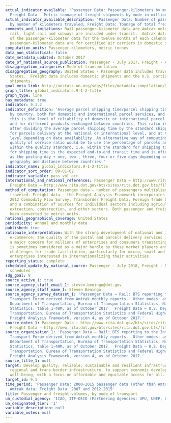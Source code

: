 ```yaml
---
actual_indicator_available: 'Passenger Data: Passenger-kilometers by mode in millions;
  Freight Data - Metric tonnage of freight shipments by mode in millions.  '
actual_indicator_available_description: 'Passenger Data: Number of passengers multiplied
  by number of kilometers traveled; Freight Data: Tonnage of total freight shipped'
comments_and_limitations: Rail passenger-kilometer data are Amtrak only.  Commuter
  rail, light rail and subways are included under transit.  Amtrak data are a sum
  of the passenger-kilometer data for the twelve months of each calendar year.  Air
  passenger-kilometer data are for certified air carriers in domestic service.
computation_units: Passenger-kilometers, metric tonnes
data_non_statistical: false
date_metadata_updated: October 2017
date_of_national_source_publication: Passenger - July 2017, Freight - April 2017
disaggregation_categories: Mode of transportation
disaggregation_geography: United States - Passenger data includes travel in the United
  States.  Freight data includes domestic shipments and the U.S. portion of foreign
  shipments.
goal_meta_link: http://unstats.un.org/sdgs/files/metadata-compilation/Metadata-Goal-9.pdf
graph_title: global_indicators.9-1-2-title
graph_type: line
has_metadata: true
indicator: 9.1.2
indicator_definition: 'Average parcel shipping time/parcel shipping time standards,
  by country, both for domestic and international parcel services, and by product:
  this is the level of reliability of domestic or international parcel delivery services
  and for different products exchanged between countries. This ratio is determined
  after dividing the average parcel shipping time by the standard shipping time expected
  for parcels delivery at the national or international level, and at the product
  level depending on data availability. An alternative way of computing a similar
  quality of service ratio would be to use the percentage of parcels actually delivered
  within the quality standard, i.e. within the standard for shipping times. The standard
  for shipping time is the expected end-to-end transit time and is often expressed
  as the posting day + one, two , three, four or five days depending on the country
  geography and distance between countries.'
indicator_name: global_indicators.9-1-2-title
indicator_sort_order: 09-01-02
indicator_variable: pass_vol_air
international_and_national_references: Passenger Data – http://www.rita.dot.gov/bts/sites/rita.dot.gov.bts/files/publications/national_transportation_statistics/html/table_01_40_m.html
  Freight Data – http://www.rita.dot.gov/bts/sites/rita.dot.gov.bts/files/subject_areas/freight_transportation/faf
method_of_computation: Passenger data – number of passengers multiplied by the distance
  traveled. Freight data – the Freight Analysis Framework incorporates data from the
  2012 Commodity Flow Survey, Transborder Freight Data, Foreign Trade Statistics,
  and a combination of sources for individual sectors including agriculture, energy
  extraction, construction, and other sectors. Both passenger and freight data have
  been converted to metric units.
national_geographical_coverage: United States
periodicity: Annual and monthly data
published: true
rationale_interpretation: With the strong development of national and international
  e-commerce, the quality of the postal and parcels delivery services is becoming
  a major concern for millions of enterprises and consumers transacting online. It
  is sometimes considered as a major hurdle by these market players and one of the
  challenges for trade facilitation, particularly for micro, small and medium-size
  enterprises interested in internationalizing their activities.
reporting_status: complete
scheduled_update_by_national_source: Passenger - July 2018, Freight - Not currently
  scheduled
sdg_goal: 9
source_active_1: true
source_agency_staff_email_1: steven.beningo@dot.gov
source_agency_staff_name_1: Steven Beningo
source_agency_survey_dataset_1: 'Passenger Data – Rail: BTS reporting to the International
  Transport Forum derived from Amtrak monthly reports.  Other modes: as cited in U.S.
  Department of Transportation, Bureau of Transportation Statistics, National Transportation
  Statistics, table 1-40M, as of October 2017   Freight Data – U.S. Department of
  Transportation, Bureau of Transportation Statistics and Federal Highway Administration,
  Freight Analysis Framework, version 4, as of October 2017.'
source_notes_1: Passenger Data – http://www.rita.dot.gov/bts/sites/rita.dot.gov.bts/files/publications/national_transportation_statistics/html/table_01_40_m.html
  Freight Data – http://www.rita.dot.gov/bts/sites/rita.dot.gov.bts/files/subject_areas/freight_transportation/faf
source_organisation_1: 'Passenger Data – Rail: BTS reporting to the International
  Transport Forum derived from Amtrak monthly reports.  Other modes: as cited in U.S.
  Department of Transportation, Bureau of Transportation Statistics, National Transportation
  Statistics, table 1-40M, as of October 2017   Freight Data – U.S. Department of
  Transportation, Bureau of Transportation Statistics and Federal Highway Administration,
  Freight Analysis Framework, version 4, as of October 2017.'
source_title_1: null
target: Develop quality, reliable, sustainable and resilient infrastructure, including
  regional and trans-border infrastructure, to support economic development and human
  well-being, with a focus on affordable and equitable access for all.
target_id: 9.1
time_period: 'Passenger Data: 2000-2015 passenger data (other than Amtrak data), 2000-2016
  Amtrak data; Freight Data: 2007 and 2012-2015'
title: Passenger and freight volumes, by mode of transport
un_custodial_agency: 'ICAO, ITF-OECD (Partnering Agencies: UPU, UNEP, UNECE)'
un_designated_tier: '1'
variable_description: null
variable_notes: null
---
```

